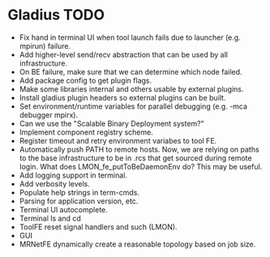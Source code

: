 # Gladius TODO

- Fix hand in terminal UI when tool launch fails due to launcher (e.g. mpirun) failure.
- Add higher-level send/recv abstraction that can be used by all infrastructure.
- On BE failure, make sure that we can determine which node failed.
- Add package config to get plugin flags.
- Make some libraries internal and others usable by external plugins.
- Install gladius plugin headers so external plugins can be built.
- Set environment/runtime variables for parallel debugging
  (e.g. -mca debugger mpirx).
- Can we use the "Scalable Binary Deployment system?"
- Implement component registry scheme.
- Register timeout and retry environment variabes to tool FE.
- Automatically push PATH to remote hosts.
  Now, we are relying on paths to the base infrastructure to be in .rcs that get
  sourced during remote login. What does LMON_fe_putToBeDaemonEnv do? This may
  be useful.
- Add logging support in terminal.
- Add verbosity levels.
- Populate help strings in term-cmds.
- Parsing for application version, etc.
- Terminal UI autocomplete.
- Terminal ls and cd
- ToolFE reset signal handlers and such (LMON).
- GUI
- MRNetFE dynamically create a reasonable topology based on job size.
